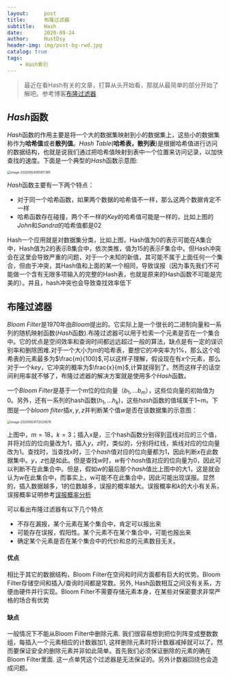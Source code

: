```yaml
---
layout:     post
title:      布隆过滤器
subtitle:   Hash
date:       2020-09-24
author:     HustDsy
header-img: img/post-bg-rwd.jpg
catalog: true
tags:
    - Hash索引
---
```


> 最近在看Hash有关的文章，打算从头开始看，那就从最简单的部分开始了解吧。参考博客[布隆过滤器](http://www.sigma.me/2011/09/13/hash-and-bloom-filter.html)

## *Hash*函数

$Hash$函数的作用主要是将一个大的数据集映射到小的数据集上，这些小的数据集称作为<strong>哈希值</strong>或者<strong>散列值</strong>。$Hash\ Table$(<strong>哈希表，散列表</strong>)是根据哈希值进行访问的数据结构，也就是说我们通过把哈希值映射到表中一个位置来访问记录，以加快查找的速度。下面是一个典型的$Hash$函数示意图:

<img src="https://cdn.jsdelivr.net/gh/HustDsy/Picture/image-20200924165917395.png" alt="image-20200924165917395" style="zoom:50%;" />



$Hash$函数主要有一下两个特点：

- 对于同一个哈希函数，如果两个数据的哈希值不一样，那么这两个数据肯定不一样
- 哈希函数存在碰撞，两个不一样的$Key$的哈希值可能是一样的，比如上图的$John$和$Sandra$的哈希值都是02

Hash一个应用就是对数据集分类，比如上图，Hash值为0的表示可能在A集合中，Hash值为2的表示B集合中，依次类推，值为15的表示F集合中。但Hash冲突会在这里会导致严重的问题，对于一个未知的新值，其可能不属于上面任何一个集合，但由于冲突，其Hash值和上面的某一个相同，导致误报（因为事先我们不可能做一个含有无限多项输入的完整的Hash表，也就是原来的Hash函数不可能是完美的）。并且，hash冲突也会导致查找效率低下

## 布隆过滤器

$Bloom\ Filter$是1970年由$Bloom$提出的。它实际上是一个很长的二进制向量和一系列的随机映射函数($Hash$函数).布隆过滤器可以用于检索一个元素是否在一个集合中。它的优点是空间效率和查询时间都远远超过一般的算法，缺点是有一定的误识别率和删除困难.对于一个大小为$m$的哈希表，要想它的冲突率为$1\%$，那么这个哈希表的元素最多为$\frac{m}{100}$,可以这样子理解，假设现在有$x$个元素，那么对于一个$key$，它冲突的概率为$\frac{x}{m}$,计算就得到了。然而这样子的话空间利用率就不够了，布隆过滤器的解决方案就是使用多个$Hash$函数。

一个$Bloom\ Filter$是基于一个m位的位向量（$b_1,…b_m$），这些位向量的初始值为0。另外，还有一系列的hash函数($h_1,…h_k$)，这些$hash$函数的值域属于1~m。下图是一个$bloom\ filter$插$x,y,z$并判断某个值$w$是否在该数据集的示意图：

<img src="https://cdn.jsdelivr.net/gh/HustDsy/Picture/image-20200924172020676.png" alt="image-20200924172020676" style="zoom:50%;" />

上图中，$m=18，k=3$；插入x是，三个hash函数分别得到蓝线对应的三个值，并将对应的位向量改为1，插入$y，z$时，类似的，分别将红线，紫线对应的位向量改为1。查找时，当查找x时，三个$hash$值对应的位向量都为1，因此判断$x$在此数据集中。$y，z$也是如此。但是查找$w$时，$w$有个$hash$值对应的位向量为0，因此可以判断不在此集合中。但是，假如$w$的最后那个$hash$值比上图中的大1，这是就会认为$w$在此集合中，而事实上，w可能不在此集合中，因此可能出现误报。显然的，插入数据越多，1的位数越多，误报的概率越大。误报概率和$k$的大小有关系，误报概率证明参考[误报概率分析](https://en.wikipedia.org/wiki/Bloom_filter#Probability_of_false_positives)

可以看出布隆过滤器有以下几个特点

- 不存在漏报，某个元素在某个集合中，肯定可以报出来
- 可能存在误报，假阳性。某个元素不在某个集合中，可能也报出来
- 确定某个元素是否在某个集合中的代价和总的元素数目无关。

#### 优点

相比于其它的数据结构，Bloom Filter在空间和时间方面都有巨大的优势。Bloom Filter存储空间和插入/查询时间都是常数。另外, Hash函数相互之间没有关系，方便由硬件并行实现。Bloom Filter不需要存储元素本身，在某些对保密要求非常严格的场合有优势

#### 缺点

一般情况下不能从Bloom Filter中删除元素. 我们很容易想到把位列阵变成整数数组，每插入一个元素相应的计数器加1, 这样删除元素时将计数器减掉就可以了。然而要保证安全的删除元素并非如此简单。首先我们必须保证删除的元素的确在Bloom Filter里面. 这一点单凭这个过滤器是无法保证的。另外计数器回绕也会造成问题。